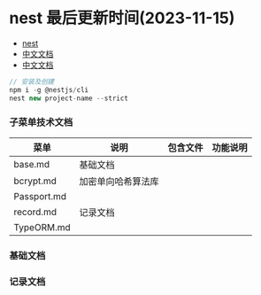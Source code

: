 <!--
 * @Description:
 * @Author: panrui
 * @Date: 2023-09-04 13:29:42
 * @LastEditTime: 2023-11-15 10:01:05
 * @LastEditors: panrui
 * 不忘初心,不负梦想
-->

# nest 最后更新时间(2023-11-15)

- [nest](https://nestjs.bootcss.com/)
- [中文文档](https://docs.nestjs.cn/9/introduction)
- [中文文档](http://nestjs.inode.club/)

```js
// 安装及创建
npm i -g @nestjs/cli
nest new project-name --strict
```

### 子菜单技术文档

| 菜单        | 说明               | 包含文件 | 功能说明 |
| ----------- | ------------------ | -------- | -------- |
| base.md     | 基础文档           |          |          |
| bcrypt.md   | 加密单向哈希算法库 |          |          |
| Passport.md |                    |          |          |
| record.md   | 记录文档           |          |          |
| TypeORM.md  |                    |          |          |

### 基础文档

### 记录文档
